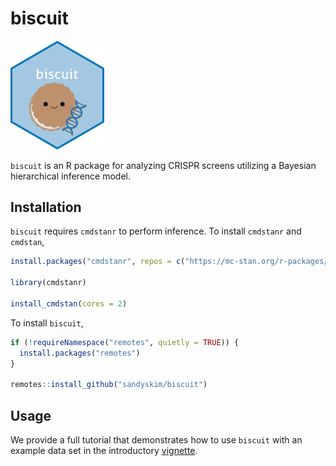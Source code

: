 
<!-- README.md is generated from README.Rmd. Please edit that file -->

# biscuit

<!-- badges: start -->
<!-- badges: end -->
<p align="left">

<img src="man/figures/biscuit_logo.png" width="150"/>

</p>

`biscuit` is an R package for analyzing CRISPR screens utilizing a
Bayesian hierarchical inference model.

## Installation

`biscuit` requires `cmdstanr` to perform inference. To install
`cmdstanr` and `cmdstan`,

``` r
install.packages("cmdstanr", repos = c("https://mc-stan.org/r-packages/", getOption("repos")))

library(cmdstanr)

install_cmdstan(cores = 2)
```

To install `biscuit`,

``` r
if (!requireNamespace("remotes", quietly = TRUE)) {
  install.packages("remotes")
}

remotes::install_github("sandyskim/biscuit")
```

## Usage

We provide a full tutorial that demonstrates how to use `biscuit` with
an example data set in the introductory
[vignette](https://github.com/sandyskim/biscuit/blob/main/vignettes/introduction.Rmd/).
